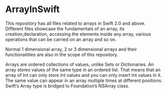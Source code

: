 # ArrayInSwift
This repository has all files related to arrays in Swift 2.0 and above. Different files showcase the fundamentals of an array, its creation,declaration, accessing the elements inside any array, various operations that can be carried on an array and so on.

Normal 1 dimensional array, 2 or 3 dimensional arrays and their functionailities are also in the scope of this repository.

Arrays are ordered collections of values, unlike Sets or Dictionaries. An array stores values of the same type in an ordered list. That means that an array of Int can only store Int values and you can only insert Int values in it. 
The same value can appear in an array multiple times at different positions. Swift’s Array type is bridged to Foundation’s NSArray class. 
